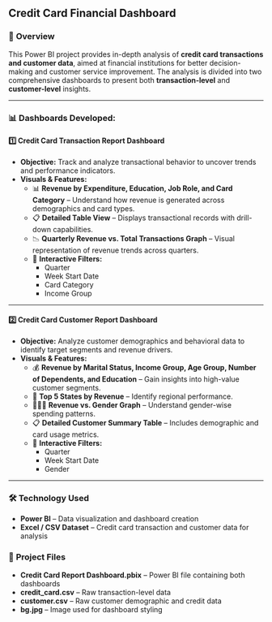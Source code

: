 ## **Credit Card Financial Dashboard**  

### 📌 **Overview**  
This Power BI project provides in-depth analysis of **credit card transactions and customer data**, aimed at financial institutions for better decision-making and customer service improvement. The analysis is divided into two comprehensive dashboards to present both **transaction-level** and **customer-level** insights.  

---

### 📊 **Dashboards Developed:**  

#### 1️⃣ **Credit Card Transaction Report Dashboard**  
- **Objective:** Track and analyze transactional behavior to uncover trends and performance indicators.  
- **Visuals & Features:**  
  - 📊 **Revenue by Expenditure, Education, Job Role, and Card Category** – Understand how revenue is generated across demographics and card types.  
  - 📋 **Detailed Table View** – Displays transactional records with drill-down capabilities.  
  - 📉 **Quarterly Revenue vs. Total Transactions Graph** – Visual representation of revenue trends across quarters.  
  - 🔄 **Interactive Filters:**  
    - Quarter  
    - Week Start Date  
    - Card Category  
    - Income Group 

---

#### 2️⃣ **Credit Card Customer Report Dashboard**  
- **Objective:** Analyze customer demographics and behavioral data to identify target segments and revenue drivers.  
- **Visuals & Features:**  
  - 💰 **Revenue by Marital Status, Income Group, Age Group, Number of Dependents, and Education** – Gain insights into high-value customer segments.  
  - 📌 **Top 5 States by Revenue** – Identify regional performance.  
  - 👨‍👩‍👧 **Revenue vs. Gender Graph** – Understand gender-wise spending patterns.  
  - 📋 **Detailed Customer Summary Table** – Includes demographic and card usage metrics.  
  - 🔄 **Interactive Filters:**  
    - Quarter  
    - Week Start Date  
    - Gender  

---

### 🛠 **Technology Used**  
- **Power BI** – Data visualization and dashboard creation  
- **Excel / CSV Dataset** – Credit card transaction and customer data for analysis  

### 📂 **Project Files**  
- **Credit Card Report Dashboard.pbix** – Power BI file containing both dashboards  
- **credit_card.csv** – Raw transaction-level data  
- **customer.csv** – Raw customer demographic and credit data  
- **bg.jpg** – Image used for dashboard styling  